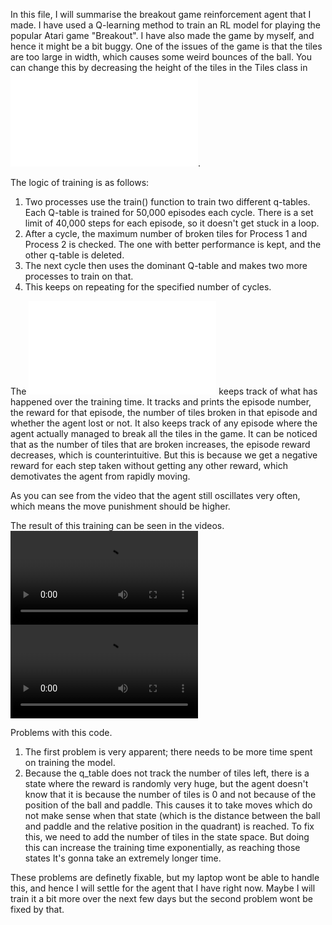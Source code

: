 In this file, I will summarise the breakout game reinforcement agent that I made. 
I have used a Q-learning method to train an RL model for playing the popular Atari game "Breakout".
I have also made the game by myself, and hence it might be a bit buggy.
One of the issues of the game is that the tiles are too large in width, which causes some weird bounces of the ball.
You can change this by decreasing the height of the tiles in the Tiles class in ![this file](BallPong_multiprocess.py).

The logic of training is as follows:
1) Two processes use the train() function to train two different q-tables.
   Each Q-table is trained for 50,000 episodes each cycle. There is a set limit of 40,000 steps for each episode, so it doesn't get stuck in a loop.
2) After a cycle, the maximum number of broken tiles for Process 1 and Process 2 is checked.
   The one with better performance is kept, and the other q-table is deleted.
3) The next cycle then uses the dominant Q-table and makes two more processes to train on that.
4) This keeps on repeating for the specified number of cycles.

The ![logfile](logfile.txt) keeps track of what has happened over the training time.
It tracks and prints the episode number, the reward for that episode, the number of tiles broken in that episode and whether the agent lost or not.
It also keeps track of any episode where the agent actually managed to break all the tiles in the game.
It can be noticed that as the number of tiles that are broken increases, the episode reward decreases, which is counterintuitive.
But this is because we get a negative reward for each step taken without getting any other reward, which demotivates the agent from rapidly moving.

As you can see from the video that the agent still oscillates very often, which means the move punishment should be higher.

The result of this training can be seen in the videos.
![breakoutagentgameplay1](breakoutagentgameplay1.mp4)
![breakoutagentgameplay2](breakoutagentgameplay2.mp4)

Problems with this code.
1) The first problem is very apparent; there needs to be more time spent on training the model.
2) Because the q_table does not track the number of tiles left, there is a state where the reward is randomly very huge, but the agent
   doesn't know that it is because the number of tiles is 0 and not because of the position of the ball and paddle.
   This causes it to take moves which do not make sense when that state (which is the distance between the ball and paddle and the relative position in the quadrant)
   is reached.
   To fix this, we need to add the number of tiles in the state space. But doing this can increase the training time exponentially, as reaching those states
   It's gonna take an extremely longer time.

These problems are definetly fixable, but my laptop wont be able to handle this, and hence I will settle for the agent that I have right now.
Maybe I will train it a bit more over the next few days but the second problem wont be fixed by that.

